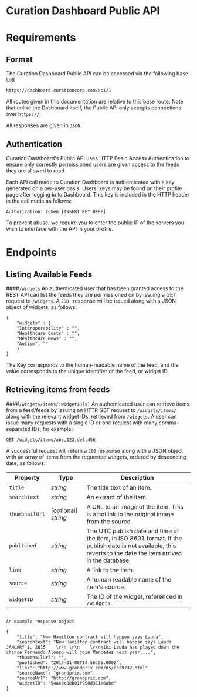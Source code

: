 Curation Dashboard Public API
======
Requirements
======
Format
---
The Curation Dashboard Public API can be accessed via the following base URI

`https://dashboard.curationcorp.com/api/1`

All routes given in this documentation are relative to this base route. Note that unlike the Dashboard itself, the Public API only accepts connections over `https://`. 

All responses are given in `JSON`. 

Authentication
----
Curation Dashboard's Public API uses HTTP Basic Access Authentication to ensure only correctly permissioned users are given access to the feeds they are allowed to read. 

Each API call made to Curation Dashboard is authenticated with a key generated on a per-user basis. Users' keys may be found on their profile page after logging in to Dashboard. 
This key is included in the HTTP header in the call made as follows: 

```Authorization: Token [INSERT KEY HERE]```

To prevent abuse, we require you to enter the public IP of the servers you wish to interface with the API in your profile. 

Endpoints
=====

Listing Available Feeds
----
####`/widgets`
An authenticated user that has been granted access to the REST API can list the feeds they are permissioned on by issuing a GET request to `/widgets`.  A `200 ` response will be issued along with a JSON object of widgets, as follows: 
```
{
	"widgets" : {
	"Interoperability" : "",
	"Healthcare Costs" : "", 
	"Healthcare News" : "", 
	"Autism": ""
	}
}
```
The Key corresponds to the human-readable name of the feed, and the value corresponds to the unique identifier of the feed, or widget ID. 

Retrieving items from feeds
----
####`/widgets/items/:widgetID[s]`
An authenticated user can retrieve items from a feed/feeds by issuing an HTTP GET request to `/widgets/items/` along with the relevant widget IDs, retrieved from `/widgets`. A user can issue many requests with a single ID or one request with many comma-separated IDs, for example: 
   
	GET /widgets/items/abc,123,def,456

A successful request will return a `200` response along with a JSON object with an array of items from the requested widgets, ordered by descending date, as follows: 

|Property | Type | Description |
|--------------|------|------------|
|`title` | *string* |The title text of an item.|
|`searchtext` | *string* | An extract of the item.|
|`thumbnailUrl`| [optional] *string* | A URL to an image of the item. This is a hotlink to the original image from the source. |
|`published` | *string* | The UTC publish date and time of the item, in ISO 8601 format. If the publish date is not available, this reverts to the date the item arrived in the database.  |
|`link` | *string* | A link to the item. |
|`source`| *string* | A human readable name of the item's source.|
|`widgetID` | *string* | The ID of the widget, referenced in `/widgets` |

```

An example response object

{
	"title": "New Hamilton contract will happen says Lauda", 
	"searchtext": "New Hamilton contract will happen says Lauda JANUARY 8, 2015    \r\n \r\n    \r\nNiki Lauda has played down the chance Fernando Alonso will join Mercedes next year....", 
	"thumbnailUrl": "",
	"published": "2015-01-08T14:56:55.000Z",
	"link": "http://www.grandprix.com/ns/ns29732.html"
	"sourceName": "grandprix.com", 
	"sourceUrl": "http://grandprix.com", 
	"widgetID": "54ae9c88b01f950d311e6abd" 
}
```






